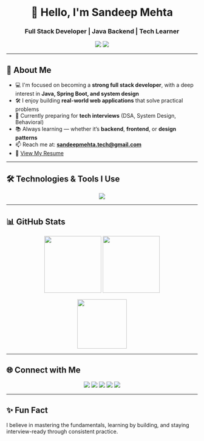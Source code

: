 <h1 align="center">👋 Hello, I'm Sandeep Mehta</h1>
<h3 align="center">Full Stack Developer | Java Backend | Tech Learner</h3>

<p align="center">
  <img src="https://komarev.com/ghpvc/?username=sandeepkrmehta&label=Profile%20Views&color=blue&style=flat" />
  <img src="https://img.shields.io/github/followers/sandeepkrmehta?label=Followers&style=social" />
</p>

---

## 🚀 About Me

- 💻 I'm focused on becoming a **strong full stack developer**, with a deep interest in **Java, Spring Boot, and system design**
- 🛠️ I enjoy building **real-world web applications** that solve practical problems
- 🎯 Currently preparing for **tech interviews** (DSA, System Design, Behavioral)
- 📚 Always learning — whether it’s **backend**, **frontend**, or **design patterns**
- 📫 Reach me at: **sandeepmehta.tech@gmail.com**  
- 📄 [View My Resume](https://drive.google.com/file/d/1ivChQxkgkHdKNA84fF-q_YwX31jXS2kr/view?usp=sharing)

---

## 🛠️ Technologies & Tools I Use

<p align="center">
  <img src="https://skillicons.dev/icons?i=java,spring,hibernate,html,css,js,react,nodejs,express,mongodb,mysql,python,django,git" />
</p>

---

## 📊 GitHub Stats

<p align="center">
  <img src="https://github-readme-stats.vercel.app/api?username=sandeepkrmehta&show_icons=true&theme=tokyonight" height="150" />
  <img src="https://github-readme-streak-stats.herokuapp.com/?user=sandeepkrmehta&theme=tokyonight" height="150" />
</p>

<p align="center">
  <img src="https://github-readme-stats.vercel.app/api/top-langs/?username=sandeepkrmehta&theme=tokyonight&layout=compact" height="130" />
</p>

---

## 🌐 Connect with Me

<p align="center">
  <a href="https://sandeepkumarmehta.vercel.app/"><img src="https://img.shields.io/badge/Portfolio-FF4081?style=for-the-badge" /></a>
  <a href="https://linkedin.com/in/sandeep-kumar-mehta"><img src="https://img.shields.io/badge/LinkedIn-0077B5?style=for-the-badge" /></a>
  <a href="https://twitter.com/sandeep_mehta"><img src="https://img.shields.io/badge/Twitter-1DA1F2?style=for-the-badge" /></a>
  <a href="https://instagram.com/mr_sandeep__kr"><img src="https://img.shields.io/badge/Instagram-E4405F?style=for-the-badge" /></a>
  <a href="https://fb.com/sandeepkumarmeh"><img src="https://img.shields.io/badge/Facebook-1877F2?style=for-the-badge" /></a>
</p>

---

## ✨ Fun Fact

I believe in mastering the fundamentals, learning by building, and staying interview-ready through consistent practice.
